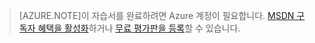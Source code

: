 > [AZURE.NOTE]이 자습서를 완료하려면 Azure 계정이 필요합니다. <a href="http://www.windowsazure.com/pricing/member-offers/msdn-benefits-details/" target="_blank">MSDN 구독자 혜택을 활성화</a>하거나 <a href="http://www.windowsazure.com/pricing/free-trial/" target="_blank">무료 평가판을 등록</a>할 수 있습니다.

<!---HONumber=August15_HO6-->